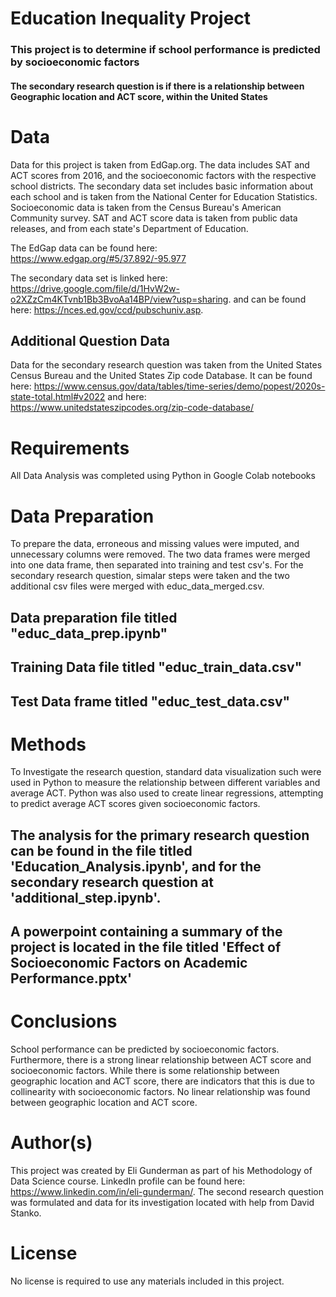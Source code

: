 # Education Inequality Project

### This project is to determine if school performance is predicted by socioeconomic factors
#### The secondary research question is if there is a relationship between Geographic location and ACT score, within the United States

# Data
Data for this project is taken from EdGap.org. The data includes SAT and ACT scores from 2016, and the socioeconomic factors with the respective school districts. The secondary data set includes basic information about each school and is taken from the National Center for Education Statistics. Socioeconomic data is taken from the Census Bureau's American Community survey. SAT and ACT score data is taken from public data releases, and from each state's Department of Education.

The EdGap data can be found here: https://www.edgap.org/#5/37.892/-95.977

The secondary data set is linked here: https://drive.google.com/file/d/1HvW2w-o2XZzCm4KTvnb1Bb3BvoAa14BP/view?usp=sharing. and can be found here: https://nces.ed.gov/ccd/pubschuniv.asp.

## Additional Question Data

Data for the secondary research question was taken from the United States Census Bureau and the United States Zip code Database. It can be found here: https://www.census.gov/data/tables/time-series/demo/popest/2020s-state-total.html#v2022
and here: https://www.unitedstateszipcodes.org/zip-code-database/

# Requirements

All Data Analysis was completed using Python in Google Colab notebooks









# Data Preparation

To prepare the data, erroneous and missing values were imputed, and unnecessary columns were removed. The two data frames were merged into one data frame, then separated into training and test csv's. For the secondary research question, simalar steps were taken and the two additional csv files were merged with educ_data_merged.csv. 

## Data preparation file titled "educ_data_prep.ipynb"

## Training Data file titled "educ_train_data.csv"

## Test Data frame titled "educ_test_data.csv"

# Methods

To Investigate the research question, standard data visualization such were used in Python to measure the relationship between different variables and average ACT. Python was also used to create linear regressions, attempting to predict average ACT scores given socioeconomic factors. 

## The analysis for the primary research question can be found in the file titled 'Education_Analysis.ipynb', and for the secondary research question at 'additional_step.ipynb'. 


## A powerpoint containing a summary of the project is located in the file titled 'Effect of Socioeconomic Factors on Academic Performance.pptx'


# Conclusions

School performance can be predicted by socioeconomic factors. Furthermore, there is a strong linear relationship between ACT score and socioeconomic factors. While there is some relationship between geographic location and ACT score, there are indicators that this is due to collinearity with socioeconomic factors. No linear relationship was found between geographic location and ACT score. 

# Author(s)

This project was created by Eli Gunderman as part of his Methodology of Data Science course. LinkedIn profile can be found here: https://www.linkedin.com/in/eli-gunderman/. The second research question was formulated and data for its investigation located with help from David Stanko. 

# License

No license is required to use any materials included in this project. 



